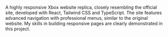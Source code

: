 A highly responsive Xbox website replica, closely resembling the official site, developed with React, Tailwind CSS and TypeScript. The site features advanced navigation with professional menus, similar to the original website. My skills in building responsive pages are clearly demonstrated in this project.
